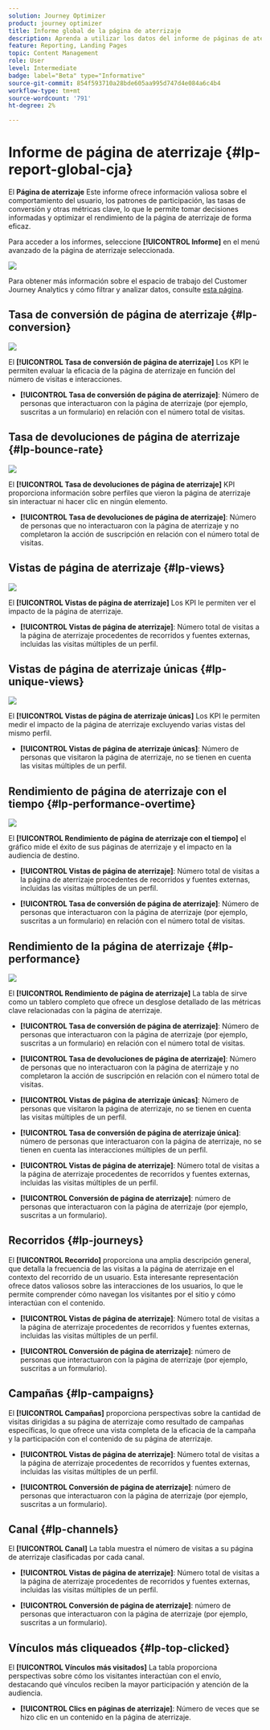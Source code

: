 ```yaml
---
solution: Journey Optimizer
product: journey optimizer
title: Informe global de la página de aterrizaje
description: Aprenda a utilizar los datos del informe de páginas de aterrizaje
feature: Reporting, Landing Pages
topic: Content Management
role: User
level: Intermediate
badge: label="Beta" type="Informative"
source-git-commit: 854f593710a28bde605aa995d747d4e084a6c4b4
workflow-type: tm+mt
source-wordcount: '791'
ht-degree: 2%

---
```


# Informe de página de aterrizaje {#lp-report-global-cja}

El **Página de aterrizaje** Este informe ofrece información valiosa sobre el comportamiento del usuario, los patrones de participación, las tasas de conversión y otras métricas clave, lo que le permite tomar decisiones informadas y optimizar el rendimiento de la página de aterrizaje de forma eficaz.

Para acceder a los informes, seleccione **[!UICONTROL Informe]** en el menú avanzado de la página de aterrizaje seleccionada.

![](assets/cja-lp.png)

Para obtener más información sobre el espacio de trabajo del Customer Journey Analytics y cómo filtrar y analizar datos, consulte [esta página](https://experienceleague.adobe.com/en/docs/analytics-platform/using/cja-workspace/home).

## Tasa de conversión de página de aterrizaje {#lp-conversion}

![](assets/cja-lp-conversion-rate.png)

El **[!UICONTROL Tasa de conversión de página de aterrizaje]** Los KPI le permiten evaluar la eficacia de la página de aterrizaje en función del número de visitas e interacciones.

* **[!UICONTROL Tasa de conversión de página de aterrizaje]**: Número de personas que interactuaron con la página de aterrizaje (por ejemplo, suscritas a un formulario) en relación con el número total de visitas.

## Tasa de devoluciones de página de aterrizaje {#lp-bounce-rate}

![](assets/cja-lp-bounce-rate.png)

El **[!UICONTROL Tasa de devoluciones de página de aterrizaje]** KPI proporciona información sobre perfiles que vieron la página de aterrizaje sin interactuar ni hacer clic en ningún elemento.

* **[!UICONTROL Tasa de devoluciones de página de aterrizaje]**: Número de personas que no interactuaron con la página de aterrizaje y no completaron la acción de suscripción en relación con el número total de visitas.

## Vistas de página de aterrizaje {#lp-views}

![](assets/cja-lp-views.png)

El **[!UICONTROL Vistas de página de aterrizaje]** Los KPI le permiten ver el impacto de la página de aterrizaje.

* **[!UICONTROL Vistas de página de aterrizaje]**: Número total de visitas a la página de aterrizaje procedentes de recorridos y fuentes externas, incluidas las visitas múltiples de un perfil.

## Vistas de página de aterrizaje únicas {#lp-unique-views}

![](assets/cja-lp-unique-views.png)

El **[!UICONTROL Vistas de página de aterrizaje únicas]** Los KPI le permiten medir el impacto de la página de aterrizaje excluyendo varias vistas del mismo perfil.

* **[!UICONTROL Vistas de página de aterrizaje únicas]**: Número de personas que visitaron la página de aterrizaje, no se tienen en cuenta las visitas múltiples de un perfil.

## Rendimiento de página de aterrizaje con el tiempo {#lp-performance-overtime}

![](assets/cja-lp-performance-overtime.png)

El **[!UICONTROL Rendimiento de página de aterrizaje con el tiempo]** el gráfico mide el éxito de sus páginas de aterrizaje y el impacto en la audiencia de destino.

* **[!UICONTROL Vistas de página de aterrizaje]**: Número total de visitas a la página de aterrizaje procedentes de recorridos y fuentes externas, incluidas las visitas múltiples de un perfil.

* **[!UICONTROL Tasa de conversión de página de aterrizaje]**: Número de personas que interactuaron con la página de aterrizaje (por ejemplo, suscritas a un formulario) en relación con el número total de visitas.

## Rendimiento de la página de aterrizaje {#lp-performance}

![](assets/cja-lp-performance.png)

El **[!UICONTROL Rendimiento de página de aterrizaje]** La tabla de sirve como un tablero completo que ofrece un desglose detallado de las métricas clave relacionadas con la página de aterrizaje.

* **[!UICONTROL Tasa de conversión de página de aterrizaje]**: Número de personas que interactuaron con la página de aterrizaje (por ejemplo, suscritas a un formulario) en relación con el número total de visitas.

* **[!UICONTROL Tasa de devoluciones de página de aterrizaje]**: Número de personas que no interactuaron con la página de aterrizaje y no completaron la acción de suscripción en relación con el número total de visitas.

* **[!UICONTROL Vistas de página de aterrizaje únicas]**: Número de personas que visitaron la página de aterrizaje, no se tienen en cuenta las visitas múltiples de un perfil.

* **[!UICONTROL Tasa de conversión de página de aterrizaje única]**: número de personas que interactuaron con la página de aterrizaje, no se tienen en cuenta las interacciones múltiples de un perfil.

* **[!UICONTROL Vistas de página de aterrizaje]**: Número total de visitas a la página de aterrizaje procedentes de recorridos y fuentes externas, incluidas las visitas múltiples de un perfil.

* **[!UICONTROL Conversión de página de aterrizaje]**: número de personas que interactuaron con la página de aterrizaje (por ejemplo, suscritas a un formulario).

## Recorridos {#lp-journeys}

El **[!UICONTROL Recorrido]** proporciona una amplia descripción general, que detalla la frecuencia de las visitas a la página de aterrizaje en el contexto del recorrido de un usuario. Esta interesante representación ofrece datos valiosos sobre las interacciones de los usuarios, lo que le permite comprender cómo navegan los visitantes por el sitio y cómo interactúan con el contenido.

* **[!UICONTROL Vistas de página de aterrizaje]**: Número total de visitas a la página de aterrizaje procedentes de recorridos y fuentes externas, incluidas las visitas múltiples de un perfil.

* **[!UICONTROL Conversión de página de aterrizaje]**: número de personas que interactuaron con la página de aterrizaje (por ejemplo, suscritas a un formulario).

## Campañas {#lp-campaigns}

El **[!UICONTROL Campañas]** proporciona perspectivas sobre la cantidad de visitas dirigidas a su página de aterrizaje como resultado de campañas específicas, lo que ofrece una vista completa de la eficacia de la campaña y la participación con el contenido de su página de aterrizaje.

* **[!UICONTROL Vistas de página de aterrizaje]**: Número total de visitas a la página de aterrizaje procedentes de recorridos y fuentes externas, incluidas las visitas múltiples de un perfil.

* **[!UICONTROL Conversión de página de aterrizaje]**: número de personas que interactuaron con la página de aterrizaje (por ejemplo, suscritas a un formulario).

## Canal {#lp-channels}

El **[!UICONTROL Canal]** La tabla muestra el número de visitas a su página de aterrizaje clasificadas por cada canal.

* **[!UICONTROL Vistas de página de aterrizaje]**: Número total de visitas a la página de aterrizaje procedentes de recorridos y fuentes externas, incluidas las visitas múltiples de un perfil.

* **[!UICONTROL Conversión de página de aterrizaje]**: número de personas que interactuaron con la página de aterrizaje (por ejemplo, suscritas a un formulario).

## Vínculos más cliqueados {#lp-top-clicked}

El **[!UICONTROL Vínculos más visitados]** La tabla proporciona perspectivas sobre cómo los visitantes interactúan con el envío, destacando qué vínculos reciben la mayor participación y atención de la audiencia.

* **[!UICONTROL Clics en páginas de aterrizaje]**: Número de veces que se hizo clic en un contenido en la página de aterrizaje.







